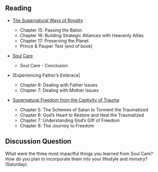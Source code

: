 ---
---
## Reading

- [The Supernatural Ways of Royalty]
  - Chapter 15: Passing the Baton
  - Chapter 16: Building Strategic Alliances with Heavenly Allies
  - Chapter 17: Preserving the Planet
  - Prince & Pauper Test (end of book)

- [Soul Care]
  - Soul Care - Conclusion

- [Experiencing Father’s Embrace]
  - Chapter 6: Dealing with Father Issues
  - Chapter 7: Dealing with Mother Issues

- [Supernatural Freedom from the Captivity of Trauma]
  - Chapter 5: The Schemes of Satan to Torment the Traumatized
  - Chapter 6: God’s Heart to Restore and Heal the Traumatized
  - Chapter 7: Understanding God’s Gift of Freedom
  - Chapter 8: The Journey to Freedom

[Soul Care]: https://read.amazon.com/?asin=B01G4TEB2I
[The Supernatural Ways of Royalty]: https://read.amazon.com/?asin=B072TPGMCM
[Experiencing the Father’s Embrace]: https://read.amazon.com/?asin=B0051GN8XO
[Supernatural Freedom from the Captivity of Trauma]: https://read.amazon.com/?asin=B07NWL5Q26
[TSFIC]: https://read.amazon.com/?asin=B01MYF1WCE
[DWIYS]: https://read.amazon.com/?asin=B08Y2B6B7C

## Discussion Question

What were the three most impactful things you learned from Soul Care? How do you plan to incorporate them into your lifestyle and ministry? (Saturday)
